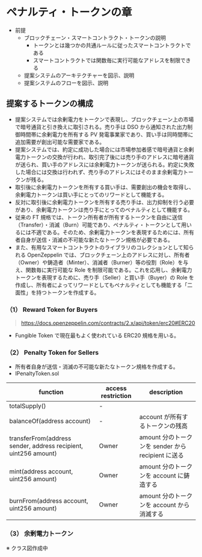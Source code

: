 # ペナルティ・トークンの章

- 前提
  - ブロックチェーン・スマートコントラクト・トークンの説明
    - トークンとは幾つかの共通ルールに従ったスマートコントラクトである
    - スマートコントラクトでは関数毎に実行可能なアドレスを制限できる
  - 提案システムのアーキテクチャーを図示、説明
  - 提案システムのフローを図示、説明

## 提案するトークンの構成

- 提案システムでは余剰電力をトークンで表現し、ブロックチェーン上の市場で暗号通貨と引き換えに取引される。売り手は DSO から通知された出力制御時間帯に余剰電力を所有する PV 発電事業家であり、買い手は同時間帯に追加需要が創出可能な需要家である。
- 提案システムでは、約定に成功した場合には市場参加者感で暗号通貨と余剰電力トークンの交換が行われ、取引完了後には売り手のアドレスに暗号通貨が送られ、買い手のアドレスには余剰電力トークンが送られる。約定に失敗した場合には交換は行われず、売り手のアドレスにはそのまま余剰電力トークンが残る。
- 取引後に余剰電力トークンを所有する買い手は、需要創出の機会を取得し、余剰電力トークンは買い手にとってのリワードとして機能する。
- 反対に取引後に余剰電力トークンを所有する売り手は、出力抑制を行う必要があり、余剰電力トークンは売り手にとってのペナルティとして機能する。
- 従来の FT 規格では、トークン所有者が所有するトークンを自由に送信（Transfer）・消滅（Burn）可能であり、ペナルティ・トークンとして用いるには不適である。そのため、余剰電力トークンを表現するためには、所有者自身が送信・消滅の不可能な新たなトークン規格が必要である。
- また、有用なスマートコントラクトのライブラリのコレクションとして知られる OpenZeppelin では、ブロックチェーン上のアドレスに対し、所有者（Owner）や鋳造者（Minter）、消滅者（Burner）等の役割（Role）を与え、関数毎に実行可能な Role を制限可能である。これを応用し、余剰電力トークンを表現するために、売り手（Seller）と買い手（Buyer）の Role を作成し、所有者によってリワードとしてもペナルティとしても機能する「二面性」を持つトークンを作成する。

### （1） Reward Token for Buyers

> https://docs.openzeppelin.com/contracts/2.x/api/token/erc20#ERC20

- Fungible Token で現在最もよく使われている ERC20 規格を用いる。

### （2） Penalty Token for Sellers

- 所有者自身が送信・消滅の不可能な新たなトークン規格を作成する。
- IPenaltyToken.sol

| function                                                        | access restriction | description                                        |
| --------------------------------------------------------------- | ------------------ | -------------------------------------------------- |
| totalSupply()                                                   | -                  |                                                    |
| balanceOf(address account)                                      | -                  | account が所有するトークンの残高                   |
| transferFrom(address sender, address recipient, uint256 amount) | Owner              | amount 分のトークンを sender から recipient に送る |
| mint(address account, uint256 amount)                           | Owner              | amount 分のトークンを account に鋳造する           |
| burnFrom(address account, uint256 amount)                       | Owner              | amount 分のトークンを account から消滅する         |

### （3） 余剰電力トークン

※ クラス図作成中

